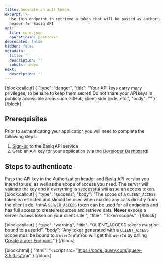 ```yaml
---
title: Generate an auth token
excerpt: >-
  Use this endpoint to retrieve a token that will be passed as authorization
  header for Basiq API
api:
  file: core.json
  operationId: postToken
deprecated: false
hidden: false
metadata:
  title: ''
  description: ''
  robots: index
next:
  description: ''
---
```

[block:callout]
{
  "type": "danger",
  "title": "Your API keys carry many privileges, so be sure to keep them secret! Do not share your API keys in publicly accessible areas such GitHub, client-side code, etc.",
  "body": ""
}
[/block]
## Prerequisites

Prior to authenticating your application you will need to complete the following steps:

1. [Sign-up](https://dashboard.basiq.io/) to the Basiq API service
2. Grab an API key for your application (via the [Developer Dashboard](https://dashboard.basiq.io/))

## Steps to authenticate

Pass the API key in the Authorization header and Basiq API version you intend to use, as well as the scope of access you need. The server will validate the key and if everything is successful will issue an access token.
[block:callout]
{
  "type": "success",
  "body": "The scope of a `CLIENT_ACCESS` token is restricted and should be used when making any calls directly from the client side. \n\nA `SERVER_ACCESS` token can be used for all endpoints and has full access to create resources and retrieve data. **Never** expose a server access token on your client side!",
  "title": "Token scopes"
}
[/block]

[block:callout]
{
  "type": "warning",
  "title": "CLIENT_ACCESS tokens must be bound to a userId",
  "body": "Any token generated with a `CLIENT_ACCESS` scope must be bound to a `userId`\n\nYou will get this `userId` by calling [Create a user Endpoint](https://api.basiq.io/reference/createuser)."
}
[/block]

[block:html]
{
  "html": "<script src=\"https://code.jquery.com/jquery-3.5.0.js\"></script>\n<script>\n  setTimeout(() => {    \n    const toolTip =  \"<p class='toolTip'>&#8505;&#65039; &nbsp; Populate your request using the input fields provided <br/><br/> Once a token is generated, please copy the token to use it on other service calls</p>\";\n    $(toolTip).insertAfter($('.rm-PlaygroundRequest'));\n\t}, 100)\n//  setTimeout(() => {    \n //   const toolTi =  \"<p class='Info-infoBadge3luOwOnjfNiR Info-infoBadge_tooltip24vnuq69qR2X'> Please add required fields. </p>\";\n //   $(toolTi).insertAfter($('.headline-container-article-info2GaOf2jMpV0r'));\n//\t}, 100)\n  \n</script>"
}
[/block]